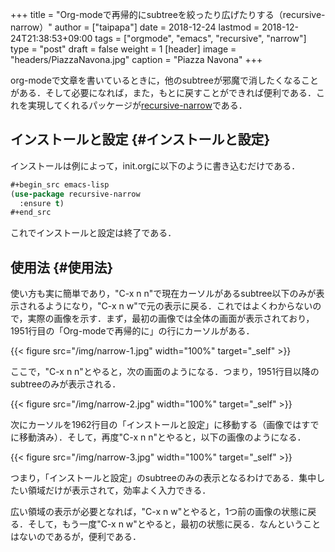 +++
title = "Org-modeで再帰的にsubtreeを絞ったり広げたりする（recursive-narrow）"
author = ["taipapa"]
date = 2018-12-24
lastmod = 2018-12-24T21:38:53+09:00
tags = ["orgmode", "emacs", "recursive", "narrow"]
type = "post"
draft = false
weight = 1
[header]
  image = "headers/PiazzaNavona.jpg"
  caption = "Piazza Navona"
+++

org-modeで文章を書いているときに，他のsubtreeが邪魔で消したくなることがある．そして必要になれば，また，もとに戻すことができれば便利である．これを実現してくれるパッケージが[recursive-narrow](https://github.com/nflath/recursive-narrow)である．


## インストールと設定 {#インストールと設定}

インストールは例によって，init.orgに以下のように書き込むだけである．

```lisp
#+begin_src emacs-lisp
(use-package recursive-narrow
  :ensure t)
#+end_src
```

これでインストールと設定は終了である．


## 使用法 {#使用法}

使い方も実に簡単であり，"C-x n n"で現在カーソルがあるsubtree以下のみが表示されるようになり，"C-x n w"で元の表示に戻る．これではよくわからないので，実際の画像を示す．まず，最初の画像では全体の画面が表示されており，1951行目の「Org-modeで再帰的に」の行にカーソルがある．

{{< figure src="/img/narrow-1.jpg" width="100%" target="_self" >}}

ここで，"C-x n n"とやると，次の画面のようになる．つまり，1951行目以降のsubtreeのみが表示される．

{{< figure src="/img/narrow-2.jpg" width="100%" target="_self" >}}

次にカーソルを1962行目の「インストールと設定」に移動する（画像ではすでに移動済み）．そして，再度"C-x n n"とやると，以下の画像のようになる．

{{< figure src="/img/narrow-3.jpg" width="100%" target="_self" >}}

つまり，「インストールと設定」のsubtreeのみの表示となるわけである．集中したい領域だけが表示されて，効率よく入力できる．

広い領域の表示が必要となれば，"C-x n w"とやると，1つ前の画像の状態に戻る．そして，もう一度"C-x n w"とやると，最初の状態に戻る．なんということはないのであるが，便利である．

